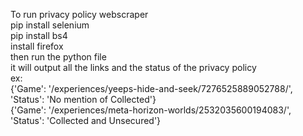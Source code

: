 To run privacy policy webscraper <br />
pip install selenium <br />
pip install bs4 <br />
install firefox <br />
then run the python file <br />
it will output all the links and the status of the privacy policy <br />
ex: <br />
{'Game': '/experiences/yeeps-hide-and-seek/7276525889052788/', 'Status': 'No mention of Collected'} <br />
{'Game': '/experiences/meta-horizon-worlds/2532035600194083/', 'Status': 'Collected and Unsecured'} <br />
